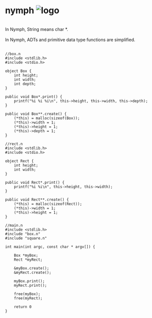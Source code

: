 # nymph ![logo](http://icons.iconarchive.com/icons/iron-devil/ids-game-world/32/Fairy-icon.png)
<br/>
In Nymph, String means char *.
<br/>
<br/>
In Nymph, ADTs and primitive data type functions are simplified.
<br/>
<br/>

    //box.n
    #include <stdlib.h>
    #include <stdio.h>

    object Box {
        int height;
        int width;
        int depth;
    }

    public void Box*.print() {
        printf("%i %i %i\n", this->height, this->width, this->depth);
    }

    public void Box**.create() {
        (*this) = malloc(sizeof(Box));
        (*this)->width = 1;
        (*this)->height = 1;
        (*this)->depth = 1;
    }

    //rect.n
    #include <stdlib.h>
    #include <stdio.h>

    object Rect {
        int height;
        int width;
    }

    public void Rect*.print() {
        printf("%i %i\n", this->height, this->width);
    }

    public void Rect**.create() {
        (*this) = malloc(sizeof(Rect));
        (*this)->width = 1;
        (*this)->height = 1;
    }

    //main.n
    #include <stdlib.h>
    #include "box.n"
    #include "square.n"

    int main(int argc, const char * argv[]) {

        Box *myBox;
        Rect *myRect;
        
        &myBox.create();
        &myRect.create();
        
        myBox.print();
        myRect.print();
        
        free(myBox);
        free(myRect);

        return 0
    }
